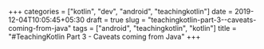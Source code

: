 +++
categories = ["kotlin", "dev", "android", "teachingkotlin"]
date = 2019-12-04T10:05:45+05:30
draft = true
slug = "teachingkotlin-part-3--caveats-coming-from-java"
tags = ["android", "teachingkotlin", "kotlin"]
title = "#TeachingKotlin Part 3 - Caveats coming from Java"
+++
